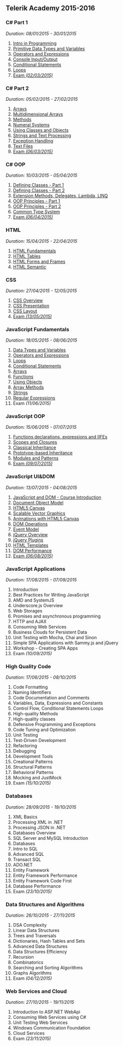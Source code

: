 ## Telerik Academy 2015-2016 ##

### C# Part 1 ###
*Duration: 08/01/2015 - 30/01/2015*

1. [Intro in Programming](https://github.com/elena-andonova/TelerikAcademy2015/tree/master/C%23%201/01.Intro-Programming-Homework "Intro in Programming") 
2. [Primitive Data Types and Variables](https://github.com/elena-andonova/TelerikAcademy2015/tree/master/C%23%201/02.Primitive-Data-Types-and-Variables "Primitive Data Types and Variables")
3. [Operators and Expressions](https://github.com/elena-andonova/TelerikAcademy2015/tree/master/C%23%201/03.Operators-and-Expressions "Operators and Expressions")
4. [Console Input/Output](https://github.com/elena-andonova/TelerikAcademy2015/tree/master/C%23%201/04.Console-Input-Output "Console Input/Output")
5. [Conditional Statements](https://github.com/elena-andonova/TelerikAcademy2015/tree/master/C%23%201/05.Conditional%20Statements "Conditional Statements")
6. [Loops](https://github.com/elena-andonova/TelerikAcademy2015/tree/master/C%23%201/06.Loops "Loops")
7. [Exam *(02/03/2015)*](https://github.com/elena-andonova/TelerikAcademy2015/tree/master/C%23%201/Exam "Exam ")


### C# Part 2 ###
*Duration: 05/02/2015 - 27/02/2015*

1. [Arrays](https://github.com/elena-andonova/TelerikAcademy2015/tree/master/C%23%202/01.Arrays "Arrays")
2. [Multidimensional Arrays](https://github.com/elena-andonova/TelerikAcademy2015/tree/master/C%23%202/02.MultidimensionalArrays "Multidimensional Arrays")
3. [Methods](https://github.com/elena-andonova/TelerikAcademy2015/tree/master/C%23%202/03.Methods "Methods")
4. [Numeral Systems](https://github.com/elena-andonova/TelerikAcademy2015/tree/master/C%23%202/04.NumeralSystems "Numeral Systems")
5. [Using Classes and Objects](https://github.com/elena-andonova/TelerikAcademy2015/tree/master/C%23%202/05.UsingClassesAndObjects "Using Classes And Objects")
6. [Strings and Text Processing](https://github.com/elena-andonova/TelerikAcademy2015/tree/master/C%23%202/06.Strings "Strings and Text Processing")
7. [Exception Handling](https://github.com/elena-andonova/TelerikAcademy2015/tree/master/C%23%202/07.ExceptionHandling "Exception Handling")
8. [Text Files](https://github.com/elena-andonova/TelerikAcademy2015/tree/master/C%23%202/08.TextFiles "Text Files")
9. [Exam *(06/03/2015)*](https://github.com/elena-andonova/TelerikAcademy2015/tree/master/C%23%202/Exam06032015 "Exam (06/03/2015)")


### C# OOP ###
*Duration: 10/03/2015 - 05/04/2015*

1. [Defining Classes - Part 1](https://github.com/elena-andonova/TelerikAcademy2015/tree/master/C%23%20OOP/01.DefiningClassesPart1 "Defining Classes - Part 1")
2. [Defining Classes - Part 2](https://github.com/elena-andonova/TelerikAcademy2015/tree/master/C%23%20OOP/02.DefiningClassesPart2 "Defining Classes - Part 2")
3. [Extension Methods, Delegates, Lambda, LINQ](https://github.com/elena-andonova/TelerikAcademy2015/tree/master/C%23%20OOP/03.Extension-Methods-Delegates-Lambda-LINQ "Extension Methods, Delegates, Lambda, LINQ")
4. [OOP Principles - Part 1](https://github.com/elena-andonova/TelerikAcademy2015/tree/master/C%23%20OOP/04.OOPPrinciplesPart%201 "OOP Principles - Part 1")
5. [OOP Principles - Part 2](https://github.com/elena-andonova/TelerikAcademy2015/tree/master/C%23%20OOP/05.OOPPrinciplesPart2 "OOP Principles - Part 2")
6. [Common Type System](https://github.com/elena-andonova/TelerikAcademy2015/tree/master/C%23%20OOP/06.CommonTypeSystem "Common Type System")
7. [Exam *(06/04/2015)*](https://github.com/elena-andonova/TelerikAcademy2015/tree/master/C%23%20OOP/Exam%20%2806.04.2015%29 "Exam (06/04/2015)")

### HTML ###
*Duration: 15/04/2015 - 22/04/2015*

1. [HTML Fundamentals](https://github.com/elena-andonova/TelerikAcademy2015/tree/master/HTML/01.HTMLFundamentals "HTML Fundamentals")
2. [HTML Tables](https://github.com/elena-andonova/TelerikAcademy2015/tree/master/HTML/02.HTMLTables "HTML Tables")
3. [HTML Forms and Frames](https://github.com/elena-andonova/TelerikAcademy2015/tree/master/HTML/03.HTMLForms "HTML Forms and Frames")
4. [HTML Semantic](https://github.com/elena-andonova/TelerikAcademy2015/tree/master/HTML/04.HTMLSemantic "HTML Semantic")


### CSS ###
*Duration: 27/04/2015 - 12/05/2015*

1. [CSS Overview](https://github.com/elena-andonova/TelerikAcademy2015/tree/master/CSS/01.CSSOverview/01.CSSOverview "CSS Overview")
2. [CSS Presentation](https://github.com/elena-andonova/TelerikAcademy2015/tree/master/CSS/02.CSSPresentation "CSS Presentation")
3. [CSS Layout](https://github.com/elena-andonova/TelerikAcademy2015/tree/master/CSS/03.CSSLayout/03.CSSLayout "CSS Layout")
4. [Exam *(13/05/2015)*](https://github.com/elena-andonova/TelerikAcademy2015/tree/master/CSS/Exam "Exam")


### JavaScript Fundamentals ###
*Duration: 18/05/2015 - 08/06/2015*

1. [Data Types and Variables](https://github.com/elena-andonova/TelerikAcademy2015/tree/master/JavaScript%20Fundamentals/01.DataTypesAndVariables "Data Types and Variables")
2. [Operators and Expressions](https://github.com/elena-andonova/TelerikAcademy2015/tree/master/JavaScript%20Fundamentals/02.OperatorsAndExpressions "Operators and Expressions")
3. [Loops](https://github.com/elena-andonova/TelerikAcademy2015/tree/master/JavaScript%20Fundamentals/03.Loops "Loops")
4. [Conditional Statements](https://github.com/elena-andonova/TelerikAcademy2015/tree/master/JavaScript%20Fundamentals/04.ConditionalStatements "Conditional Statements")
5. [Arrays](https://github.com/elena-andonova/TelerikAcademy2015/tree/master/JavaScript%20Fundamentals/05.Arrays "Arrays")
6. [Functions](https://github.com/elena-andonova/TelerikAcademy2015/tree/master/JavaScript%20Fundamentals/06.Functions "Functions")
7. [Using Objects](https://github.com/elena-andonova/TelerikAcademy2015/tree/master/JavaScript%20Fundamentals/07.Using%20Objects "Using Objects")
8. [Array Methods](https://github.com/elena-andonova/TelerikAcademy2015/tree/master/JavaScript%20Fundamentals/08.ArrayMethods "Array Methods")
9. [Strings](https://github.com/elena-andonova/TelerikAcademy2015/tree/master/JavaScript%20Fundamentals/09.Strings "Strings")
10. [Regular Expressions](https://github.com/elena-andonova/TelerikAcademy2015/tree/master/JavaScript%20Fundamentals/10.RegularExpressions "Regular Expressions")
11. Exam *(11/06/2015)*


### JavaScript OOP ###
*Duration: 15/06/2015 - 07/07/2015*

1. [Functions declarations, expressions and IIFEs](https://github.com/elena-andonova/TelerikAcademy2015/tree/master/JavaScript%20OOP/01.Functions%20declarions%2C%20expressions%20and%20IIFEs "Functions declarations, expressions and IIFEs")
2. [Scopes and Closures](https://github.com/elena-andonova/TelerikAcademy2015/tree/master/JavaScript%20OOP/02.%20ScopesAndClosures "Scopes and Closures")
3. [Classical Inheritance](https://github.com/elena-andonova/TelerikAcademy2015/tree/master/JavaScript%20OOP/03.ClassicalInheritancce "Classical Inheritance")
4. [Prototype-based Inheritance](https://github.com/elena-andonova/TelerikAcademy2015/tree/master/JavaScript%20OOP/04.Prototype-based%20Inheritance "Prototype-based Inheritance")
5. [Modules and Patterns](https://github.com/elena-andonova/TelerikAcademy2015/tree/master/JavaScript%20OOP/05.Modules%20and%20Patterns "Modules and Patterns")
6. [Exam *(09/07/2015)*](https://github.com/elena-andonova/TelerikAcademy2015/tree/master/JavaScript%20OOP/Exam "Exam (09/07/2015)")


### JavaScript UI&DOM ###
*Duration: 13/07/2015 - 04/08/2015*

1. [JavaScript and DOM - Course Introduction](https://github.com/elena-andonova/TelerikAcademy2015/tree/master/JavaScript%20UI%20%26%20DOM/01.%20JavaScript%20and%20DOM%20-%20Course%20Introduction/slides "JavaScript and DOM - Course Introduction")
2. [Document Object Model](https://github.com/elena-andonova/TelerikAcademy2015/tree/master/JavaScript%20UI%20%26%20DOM/02.%20Document%20Object%20Model "Document Object Model")
3. [HTML5 Canvas](https://github.com/elena-andonova/TelerikAcademy2015/tree/master/JavaScript%20UI%20%26%20DOM/03.%20HTML5%20Canvas "HTML5 Canvas")
4. [Scalable Vector Graphics](https://github.com/elena-andonova/TelerikAcademy2015/tree/master/JavaScript%20UI%20%26%20DOM/04.%20Scalable%20Vector%20Graphics "Scalable Vector Graphics")
5. [Animations with HTML5 Canvas](https://github.com/elena-andonova/TelerikAcademy2015/tree/master/JavaScript%20UI%20%26%20DOM/06.%20Animations%20with%20HTML5%20Canvas "Animations with HTML5 Canvas")
6. [DOM Operations](https://github.com/elena-andonova/TelerikAcademy2015/tree/master/JavaScript%20UI%20%26%20DOM/07.%20DOM%20Operations "DOM Operations")
7. [Event Model](https://github.com/elena-andonova/TelerikAcademy2015/tree/master/JavaScript%20UI%20%26%20DOM/08.%20Event%20Model "Event Model")
8. [jQuery Overview](https://github.com/elena-andonova/TelerikAcademy2015/tree/master/JavaScript%20UI%20%26%20DOM/09.%20jQuery%20Overview "jQuery Overview")
9. [jQuery Plugins](https://github.com/elena-andonova/TelerikAcademy2015/tree/master/JavaScript%20UI%20%26%20DOM/10.%20jQuery%20Plugins "jQuery Plugins")
10. [HTML Templates](https://github.com/elena-andonova/TelerikAcademy2015/tree/master/JavaScript%20UI%20%26%20DOM/11.%20HTML%20Templates "HTML Templates")
11. [DOM Performance](https://github.com/elena-andonova/TelerikAcademy2015/tree/master/JavaScript%20UI%20%26%20DOM/12.%20DOM%20Performance "DOM Performance")
12. [Exam *(06/08/2015)*](https://github.com/elena-andonova/TelerikAcademy2015/tree/master/JavaScript%20UI%20%26%20DOM/2015-08-06_Exam "Exam (06/08/2015)")


### JavaScript Applications ###
*Duration: 17/08/2015 - 07/09/2015*

1. Introduction
2. Best Practices for Writing JavaScript
3. AMD and SystemJS
4. Underscore.js Overview
5. Web Storages
6. Promises and asynchronous programming
7. HTTP and AJAX
8. Consuming Web Services
9. Business Clouds for Persistent Data
10. Unit Testing with Mocha, Chai and Sinon
11. Simple SPA Applications with Sammy.js and jQuery
6. Workshop - Creating SPA Apps
7. Exam *(10/09/2015)*


### High Quality Code ###
*Duration: 17/06/2015 - 08/10/2015*

1. Code Formatting
2. Naming Identifiers
3. Code Documentation and Comments
4. Variables, Data, Expressions and Constants
5. Control Flow, Conditional Statements Loops
6. High-quality Methods
7. High-quality classes
8. Defensive Programming and Exceptions
9. Code Tuning and Optimization
10. Unit Testing
11. Test-Driven Development
12. Refactoring
13. Debugging
14. Development Tools
15. Creational Patterns
16. Structural Patterns
17. Behavioral Patterns
18. Mocking and JustMock
19. Exam *(15/10/2015)*


### Databases ###
*Duration: 28/09/2015 - 19/10/2015*

1. XML Basics
2. Processing XML in .NET
3. Processing JSON in .NET
4. Databases Overview
5. SQL Server and MySQL Introduction
6. Databases
7. Intro to SQL
8. Advanced SQL
9. Transact SQL
10. ADO.NET
11. Entity Framework
12. Entity Framework Performance
13. Entity Framework Code First
14. Database Performance
20. Exam *(23/10/2015)*

### Data Structures and Algorithms ###
*Duration: 26/10/2015 - 27/11/2015*

1. DSA Complexity
2. Linear Data Structures
3. Trees and Traversals
4. Dictionaries, Hash Tables and Sets
5. Advanced Data Structures
6. Data Structures Efficiency
7. Recursion
8. Combinatorics
9. Searching and Sorting Algorithms
10. Graphs Algorithms
11. Exam *(04/12/2015)*


### Web Services and Cloud ###
*Duration: 27/10/2015 - 19/11/2015*

1. Introduction to ASP.NET WebApi
2. Consuming Web Services using C#
3. Unit Testing Web Services
3. Windows Communication Foundation
4. Cloud Services
6. Exam *(23/11/2015)*
